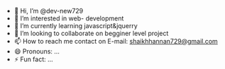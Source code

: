 - 👋 Hi, I’m @dev-new729
- 👀 I’m interested in web- development
- 🌱 I’m currently learning javascript&jquerry
- 💞️ I’m looking to collaborate on begginer level project 
- 📫 How to reach me contact on E-mail: shaikhhannan729@gmail.com
- 😄 Pronouns: ...
- ⚡ Fun fact: ...

<!---
dev-new729/dev-new729 is a ✨ special ✨ repository because its `README.md` (this file) appears on your GitHub profile.
You can click the Preview link to take a look at your changes.
--->
